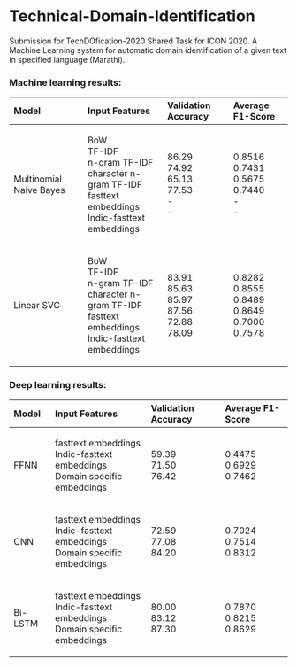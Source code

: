 # Technical-Domain-Identification
Submission for TechDOfication-2020 Shared Task for ICON 2020. A Machine Learning system for automatic domain identification of a given text in specified language (Marathi).

### Machine learning results:

|Model|Input Features|Validation Accuracy|Average F1-Score|
|:-------|:--------|:-------|:--------|
|Multinomial Naive Bayes|<p>BoW<br>TF-IDF<br>n-gram TF-IDF<br>character n-gram TF-IDF<br>fasttext embeddings<br>Indic-fasttext embeddings</p>|<p>86.29<br>74.92<br>65.13<br>77.53<br>-<br>-</p>|<p>0.8516<br>0.7431<br>0.5675<br>0.7440<br>-<br>-</p>|
|Linear SVC|<p>BoW<br>TF-IDF<br>n-gram TF-IDF<br>character n-gram TF-IDF<br>fasttext embeddings<br>Indic-fasttext embeddings</p>|<p>83.91<br>85.63<br>85.97<br>87.56<br>72.88<br>78.09</p>|<p>0.8282<br>0.8555<br>0.8489<br>0.8649<br>0.7000<br>0.7578</p>|



### Deep learning results:

|Model|Input Features|Validation Accuracy|Average F1-Score|
|:-------|:--------|:-------|:--------|
|FFNN|<p>fasttext embeddings<br>Indic-fasttext embeddings<br>Domain specific embeddings</p>|<p>59.39<br>71.50<br>76.42</p>|<p>0.4475<br>0.6929<br>0.7462</p>|
|CNN|<p>fasttext embeddings<br>Indic-fasttext embeddings<br>Domain specific embeddings</p>|<p>72.59<br>77.08<br>84.20</p>|<p>0.7024<br>0.7514<br>0.8312</p>|
|Bi-LSTM|<p>fasttext embeddings<br>Indic-fasttext embeddings<br>Domain specific embeddings</p>|<p>80.00<br>83.12<br>87.30</p>|<p>0.7870<br>0.8215<br>0.8629</p>|
